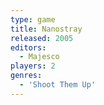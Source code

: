 ```yaml
---
type: game
title: Nanostray
released: 2005
editors: 
  - Majesco
players: 2
genres:
  - 'Shoot Them Up'
---
```

